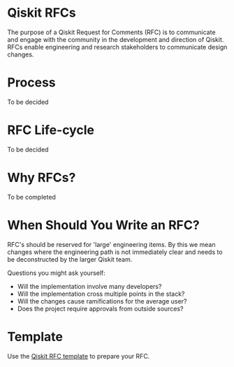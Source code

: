 # Qiskit RFCs
The purpose of a Qiskit Request for Comments (RFC) is to communicate and engage with the community in the development and direction of Qiskit. RFCs enable engineering and research stakeholders to communicate design changes.

# Process
To be decided

# RFC Life-cycle
To be decided

# Why RFCs?
To be completed

# When Should You Write an RFC?
RFC's should be reserved for 'large' engineering items. By this we mean changes where the engineering path is not immediately clear and needs to be deconstructed by the larger Qiskit team.

Questions you might ask yourself:
- Will the implementation involve many developers?
- Will the implementation cross multiple points in the stack?
- Will the changes cause ramifications for the average user?
- Does the project require approvals from outside sources?

# Template
Use the [Qiskit RFC template](####-template.md) to prepare your RFC.
